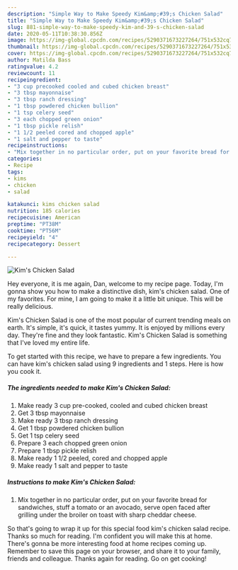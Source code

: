 ```yaml
---
description: "Simple Way to Make Speedy Kim&amp;#39;s Chicken Salad"
title: "Simple Way to Make Speedy Kim&amp;#39;s Chicken Salad"
slug: 881-simple-way-to-make-speedy-kim-and-39-s-chicken-salad
date: 2020-05-11T10:38:30.856Z
image: https://img-global.cpcdn.com/recipes/5290371673227264/751x532cq70/kims-chicken-salad-recipe-main-photo.jpg
thumbnail: https://img-global.cpcdn.com/recipes/5290371673227264/751x532cq70/kims-chicken-salad-recipe-main-photo.jpg
cover: https://img-global.cpcdn.com/recipes/5290371673227264/751x532cq70/kims-chicken-salad-recipe-main-photo.jpg
author: Matilda Bass
ratingvalue: 4.2
reviewcount: 11
recipeingredient:
- "3 cup precooked cooled and cubed chicken breast"
- "3 tbsp mayonnaise"
- "3 tbsp ranch dressing"
- "1 tbsp powdered chicken bullion"
- "1 tsp celery seed"
- "3 each chopped green onion"
- "1 tbsp pickle relish"
- "1 1/2 peeled cored and chopped apple"
- "1 salt and pepper to taste"
recipeinstructions:
- "Mix together in no particular order, put on your favorite bread for sandwiches, stuff a tomato or an avocado, serve open faced after grilling under the broiler on toast with sharp cheddar cheese."
categories:
- Recipe
tags:
- kims
- chicken
- salad

katakunci: kims chicken salad 
nutrition: 185 calories
recipecuisine: American
preptime: "PT38M"
cooktime: "PT56M"
recipeyield: "4"
recipecategory: Dessert

---
```



![Kim&#39;s Chicken Salad](https://img-global.cpcdn.com/recipes/5290371673227264/751x532cq70/kims-chicken-salad-recipe-main-photo.jpg)

Hey everyone, it is me again, Dan, welcome to my recipe page. Today, I'm gonna show you how to make a distinctive dish, kim&#39;s chicken salad. One of my favorites. For mine, I am going to make it a little bit unique. This will be really delicious.

Kim&#39;s Chicken Salad is one of the most popular of current trending meals on earth. It's simple, it's quick, it tastes yummy. It is enjoyed by millions every day. They're fine and they look fantastic. Kim&#39;s Chicken Salad is something that I've loved my entire life.




To get started with this recipe, we have to prepare a few ingredients. You can have kim&#39;s chicken salad using 9 ingredients and 1 steps. Here is how you cook it.

<!--inarticleads1-->

##### The ingredients needed to make Kim&#39;s Chicken Salad:

1. Make ready 3 cup pre-cooked, cooled and cubed chicken breast
1. Get 3 tbsp mayonnaise
1. Make ready 3 tbsp ranch dressing
1. Get 1 tbsp powdered chicken bullion
1. Get 1 tsp celery seed
1. Prepare 3 each chopped green onion
1. Prepare 1 tbsp pickle relish
1. Make ready 1 1/2 peeled, cored and chopped apple
1. Make ready 1 salt and pepper to taste




<!--inarticleads2-->

##### Instructions to make Kim&#39;s Chicken Salad:

1. Mix together in no particular order, put on your favorite bread for sandwiches, stuff a tomato or an avocado, serve open faced after grilling under the broiler on toast with sharp cheddar cheese.




So that's going to wrap it up for this special food kim&#39;s chicken salad recipe. Thanks so much for reading. I'm confident you will make this at home. There's gonna be more interesting food at home recipes coming up. Remember to save this page on your browser, and share it to your family, friends and colleague. Thanks again for reading. Go on get cooking!
